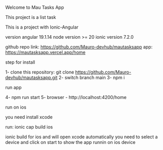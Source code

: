 Welcome to Mau Tasks App

This project is a list task

This is a project with Ionic-Angular

version angular 19.1.14
node version >= 20
ionic version 7.2.0

github repo link: https://github.com/Mauro-devhub/mautasksapp
app: https://mautasksapp.vercel.app/home

step for install

1- clone this repository: git clone https://github.com/Mauro-devhub/mautasksapp.git
2- switch branch main
3- npm i

run app

4- npm run start
5- browser - http://localhost:4200/home

run on ios

you need install xcode

run: ionic cap build ios

ionic build for ios and will open xcode automatically you need to select a device and click on start to show the app runnin on ios device
